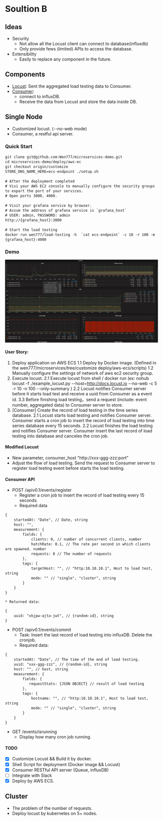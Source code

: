 # Soultion B

## Ideas 

* Security
    * Not allow all the Locust client can connect to database(influxdb)
    * Only provide fews (limited) APIs to access the database.
* Extensibility
    * Easily to replace any component in the future.

## Components

* [Locust](https://github.com/Wen777/locust): Sent the aggregated load testing data to Consumer.
* [Consumer](https://github.com/Wen777/metrics-consumer):
    * connect to influxDB.
    * Receive the data from Locust and store the data inside DB.

## Single Node

* Customized locust. (--no-web mode)
* Consumer, a restful api server.


### Quick Start


```
git clone git@github.com:Wen777/microservices-demo.git
cd microservices-demo/deploy/aws-ec
git checkout origin/customize
STORE_DNS_NAME_HERE=ecs-endpoint ./setup.sh

# After the deployment completed
# Visi your AWS EC2 console to manually configure the security groups to export the port of your services.
# Open ports 3000, 4000. 

# Visit your grafana service by browser.
# Assum the address of grafana service is `grafana_host`  
# USER: admin, PASSWORD: admin
http://{grafana_host}:3000

# Start the load testing
docker run wen777/load-testing -h  `cat ecs-endpoint` -c 10 -r 100 -m {grafana_host}:4000
```

### Demo

![Grafana](../img/grafana.png)

#### User Story:
1. Deploy application on AWS ECS
    1.1 Deploy by Docker image. (Defined in the wen777/microservices/tree/customize deploy/aws-ecs/scripts)
    1.2 Manually configure the settings of network of aws ec2 security group.
2. Execute locust.
    2.1 Execute locust from shell / docker run (ex: nohub locust -f ./example_locust.py --host=http://docs.locust.io --no-web -c 5 -r 10 -n 100  --only-summary )
    2.2 Locust notifies Consumer server before it starts load test and receive a uuid from Consumer as a event id.
    3.3 Before finishing load testing，send a request (include: event number, aggregated data) to Consumer server to store.
3. [Consumer] Create the record of load testing in the time series database.
    2.1 Locust starts load testing and notifies Consumer server. Consumer starts a cron job to insert the record of load testing into time series database every 15 seconds.
    2.2 Locust finishes the load testing and notifies Consumer server. Consumer insert the last record of load testing into database and canceles the cron job.

#### Modified Locust

* New parameter, consumer_host "http://xxx-ggg-zzz:port"
* Adjust the flow of load testing. Send the request to Consumer server to register load testing event before starts the load testing.

#### Consumer API

* POST /apiv0.1/events/register
    * Register a cron job to insert the record of load testing every 15 seconds.
    * Required data
```{json}
{
    startedAt: "Date", // Date, string
    host: "",
    measurement: {
        fields: {
            clients: 0, // number of concurrent clients, number
            hatchRate: 0.1, // The rate per second in which clients are spawned. number
            requests: 0 // The number of requests
        },
        tags: {
            targetHost: "", // "http:10.10.10.1", Host to load test, string
            mode: "" // "single", "cluster", string
        }
    }
}

````
    * Returned data:
```{json}
{
    uuid: "xkjpw-ajta-jwt", // {random-id}, string
}
```
* POST /apiv0.1/events/commit
    * Task: Insert the last record of load testing into influxDB. Delete the cronjob.
    * Required data:
```{json}
{
    startedAt: "Date", // The time of the end of load testing.
    uuid: "xxx-ggg-zzz", // {random-id}, string
    host: "", // host, string
    measurement: {
        fields: {
           requestStats: {JSON OBJECT} // result of load testing 
        },
        tags: {
            hostname: "", // "http:10.10.10.1", Host to load test, string
            mode: "" // "single", "cluster", string
        }
    }
}
```

* GET /events/isrunning
    * Display how many cron job running.

#### TODO

* [X] Customize Locust && Build it by docker.
* [X] Shell Script for deployment (Docker image && Locust)
* [X] Consumer RESTful API server (Queue, influxDB)
* [ ] Integrate with Slack
* [X] Deploy by AWS ECS.

## Cluster

* The problem of the number of requests.
* Deploy locust by kubernetes on 5+ nodes.
